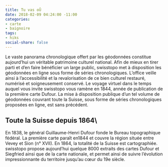```yaml
---
title: Tu vas oÛ
date: 2018-02-09 04:24:00 -11:00
categories:
- carte
- baignoire
tags:
- hiks
social-share: false
---
```


Le vaste panorama chronologique offert par les géodonnées constitue aujourd’hui un véritable patrimoine culturel national. Afin de mieux en tirer parti et d’en faire bénéficier un large public, swisstopo met à disposition les géodonnées en ligne sous forme de séries chronologiques. L’office veille ainsi à l’accessibilité et la revalorisation de ce bien culturel restauré, numérisé et soigneusement conservé. Le voyage virtuel dans le temps auquel vous invite swisstopo vous ramène en 1844, année de publication de la première carte Dufour. La mise à disposition publique d’un tel volume de géodonnées couvrant toute la Suisse, sous forme de séries chronologiques proposées en ligne, est sans précédent.

## Toute la Suisse depuis 1864\

En 1838, le général Guillaume-Henri Dufour fonde le Bureau topographique fédéral. La première carte paraît en1844 et couvre la région située entre Vevey et Sion (n° XVII). En 1864, la totalité de la Suisse est cartographiée. swisstopo propose aujourd’hui quelque 8000 extraits des cartes Dufour et Siegfried ainsi que de la carte nationale, et permet ainsi de suivre l’évolution impressionnante du territoire jusqu’au cœur du 19e siècle.